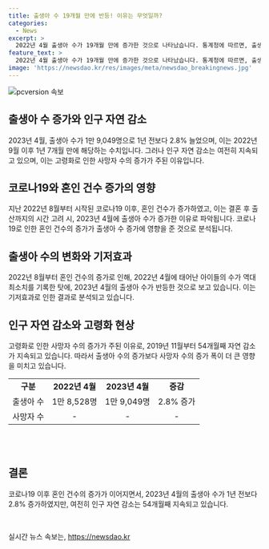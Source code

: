 ```yaml
---
title: 출생아 수 19개월 만에 반등! 이유는 무엇일까?
categories:
  - News
excerpt: >
  2022년 4월 출생아 수가 19개월 만에 증가한 것으로 나타났습니다. 통계청에 따르면, 출생아 수는 1만 9,049명으로 작년 동월 대비 2.8% 증가했습니다. 이는 코로나19 이후 혼인 증가의 영향을 받은 것으로 분석되며, 지난해 4월에 태어난 아이 수가 역대 최소치를 기록한 영향으로 설명됐습니다. 하지만 인구 자연 감소는 54개월째 지속되고 있으며, 출생 증가보다 사망 증가 폭이 더 크다는 점이 주목받고 있습니다.
feature_text: >
  2022년 4월 출생아 수가 19개월 만에 증가한 것으로 나타났습니다. 통계청에 따르면, 출생아 수는 1만 9,049명으로 작년 동월 대비 2.8% 증가했습니다. 이는 코로나19 이후 혼인 증가의 영향을 받은 것으로 분석되며, 지난해 4월에 태어난 아이 수가 역대 최소치를 기록한 영향으로 설명됐습니다. 하지만 인구 자연 감소는 54개월째 지속되고 있으며, 출생 증가보다 사망 증가 폭이 더 크다는 점이 주목받고 있습니다.
image: 'https://newsdao.kr/res/images/meta/newsdao_breakingnews.jpg'
---
```


<p><img src="https://newsdao.kr/res/images/meta/newsdao_breakingnews.jpg" alt="pcversion 속보" /></p>

<h2 data-ke-size="size26">출생아 수 증가와 인구 자연 감소</h2>

<p data-ke-size="size16">2023년 4월, 출생아 수가 1만 9,049명으로 1년 전보다 2.8% 늘었으며, 이는 2022년 9월 이후 1년 7개월 만에 해당하는 수치입니다. 그러나 인구 자연 감소는 여전히 지속되고 있으며, 이는 고령화로 인한 사망자 수의 증가가 주된 이유입니다.</p>

<h2 data-ke-size="size26">코로나19와 혼인 건수 증가의 영향</h2>

<p data-ke-size="size16">지난 2022년 8월부터 시작된 코로나19 이후, 혼인 건수가 증가하였고, 이는 결혼 후 출산까지의 시간 고려 시, 2023년 4월에 출생아 수가 증가한 이유로 파악됩니다. 코로나19로 인한 혼인 건수의 증가가 출생아 수 증가에 영향을 준 것으로 분석됩니다.</p>

<h2 data-ke-size="size26">출생아 수의 변화와 기저효과</h2>

<p data-ke-size="size16">2022년 8월부터 혼인 건수의 증가로 인해, 2022년 4월에 태어난 아이들의 수가 역대 최소치를 기록한 탓에, 2023년 4월의 출생아 수가 반등한 것으로 보고 있습니다. 이는 기저효과로 인한 결과로 분석되고 있습니다.</p>

<h2 data-ke-size="size26">인구 자연 감소와 고령화 현상</h2>

<p data-ke-size="size16">고령화로 인한 사망자 수의 증가가 주된 이유로, 2019년 11월부터 54개월째 자연 감소가 지속되고 있습니다. 따라서 출생아 수의 증가보다 사망자 수의 증가 폭이 더 큰 영향을 미치고 있습니다.</p>

<table style="width: 709px; height: 143px;">
<tbody>
<tr>
<td style="text-align: center; height: 17px;"><b>구분</b></td>
<td style="text-align: center; height: 17px;"><b>2022년 4월</b></td>
<td style="text-align: center; height: 17px;"><b>2023년 4월</b></td>
<td style="text-align: center; height: 17px;"><b>증감</b></td>
</tr>
<tr>
<td style="text-align: center; height: 17px;">출생아 수</td>
<td style="text-align: center; height: 17px;">1만 8,528명</td>
<td style="text-align: center; height: 17px;">1만 9,049명</td>
<td style="text-align: center; height: 17px;">2.8% 증가</td>
</tr>
<tr>
<td style="text-align: center; height: 17px;">사망자 수</td>
<td style="text-align: center; height: 17px;">-</td>
<td style="text-align: center; height: 17px;">-</td>
<td style="text-align: center; height: 17px;">-</td>
</tr>
</tbody>
</table>

<h2 data-ke-size="size26">결론</h2>

<p data-ke-size="size16">코로나19 이후 혼인 건수의 증가가 이어지면서, 2023년 4월의 출생아 수가 1년 전보다 2.8% 증가하였지만, 여전히 인구 자연 감소는 54개월째 지속되고 있습니다.</p>

<p data-ke-size="size16">&nbsp;</p>
실시간 뉴스 속보는, <a href="https://newsdao.kr" rel="dofollow">https://newsdao.kr</a>


